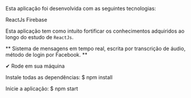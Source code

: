 Esta aplicação foi desenvolvida com as seguintes tecnologias:

ReactJs
Firebase

Esta aplicação tem como intuito fortificar os conhecimentos adquiridos ao longo do estudo de `ReactJs`. 

** Sistema de mensagens em tempo real, escrita por transcrição de áudio, método de login por Facebook. **


✔ Rode em sua máquina

Instale todas as dependências:
$ npm install

Inicie a aplicação:
$ npm start
